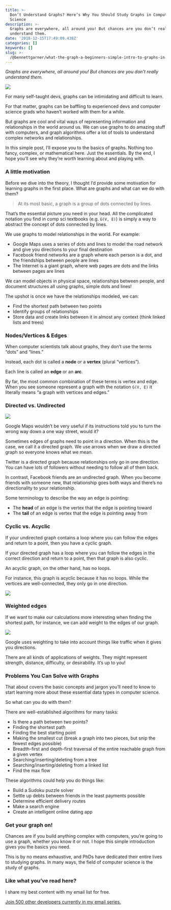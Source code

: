 ```yaml
---
title: >-
  Don’t Understand Graphs? Here’s Why You Should Study Graphs in Computer
  Science
description: >-
  Graphs are everywhere, all around you! But chances are you don’t really
  understand them.
date: '2018-12-15T17:49:09.438Z'
categories: []
keywords: []
slug: >-
  /@bennettgarner/what-the-graph-a-beginners-simple-intro-to-graphs-in-computer-science-3808d542a0e5
---
```


_Graphs are everywhere, all around you! But chances are you don’t really understand them._

![](/Users/bennettgarner/Repos/medium-export-4b46aa4e91f20dbf349cd1ed9133a2978c8dcbbd9f7d7b84cef20f84ed36ffda/posts/md_1643327843943/img/1__NxT9a0rJJHZt1vvTXN0Eiw.png)

For many self-taught devs, graphs can be intimidating and difficult to learn.

For that matter, graphs can be baffling to experienced devs and computer science grads who haven’t worked with them for a while.

But graphs are cool and vital ways of representing information and relationships in the world around us. We can use graphs to do amazing stuff with computers, and graph algorithms offer a lot of tools to understand complex networks and relationships.

In this simple post, I’ll expose you to the basics of graphs. Nothing too fancy, complex, or mathematical here. Just the essentials. By the end, I hope you’ll see why they’re worth learning about and playing with.

### A little motivation

Before we dive into the theory, I thought I’d provide some motivation for learning graphs in the first place. What are graphs and what can we do with them?

> At its most basic, a graph is a group of dots connected by lines.

That’s the essential picture you need in your head. All the complicated notation you find in comp sci textbooks (e.g. `G(V, E)`) is simply a way to abstract the concept of dots connected by lines.

We use graphs to model relationships in the world. For example:

*   Google Maps uses a series of dots and lines to model the road network and give you directions to your final destination
*   Facebook friend networks are a graph where each person is a dot, and the friendships between people are lines
*   The Internet is a giant graph, where web pages are dots and the links between pages are lines

We can model objects in physical space, relationships between people, and document structures all using graphs, simple dots and lines!

The upshot is once we have the relationships modeled, we can:

*   Find the shortest path between two points
*   Identify groups of relationships
*   Store data and create links between it in almost any context (think linked lists and trees)

### Nodes/Vertices & Edges

When computer scientists talk about graphs, they don’t use the terms “dots” and “lines.”

Instead, each dot is called a **node** or a **vertex** (plural “vertices”).

Each line is called an **edge** or an **arc**.

By far, the most common combination of these terms is vertex and edge. When you see someone represent a graph with the notation `G(V, E)` it literally means “a graph with vertices and edges.”

### Directed vs. Undirected

![](/Users/bennettgarner/Repos/medium-export-4b46aa4e91f20dbf349cd1ed9133a2978c8dcbbd9f7d7b84cef20f84ed36ffda/posts/md_1643327843943/img/1__t9lHiQpKm__vdLp2Cadog7g.jpeg)

Google Maps wouldn’t be very useful if its instructions told you to turn the wrong way down a one way street, would it?

Sometimes edges of graphs need to point in a direction. When this is the case, we call it a directed graph. We use arrows when we draw a directed graph so everyone knows what we mean.

Twitter is a directed graph because relationships only go in one direction. You can have lots of followers without needing to follow all of them back.

In contrast, Facebook friends are an undirected graph. When you become friends with someone new, that relationship goes both ways and there’s no directionality to your relationship.

Some terminology to describe the way an edge is pointing:

*   The **head** of an edge is the vertex that the edge is pointing toward
*   The **tail** of an edge is vertex that the edge is pointing away from

### Cyclic vs. Acyclic

If your undirected graph contains a loop where you can follow the edges and return to a point, then you have a cyclic graph.

If your directed graph has a loop where you can follow the edges in the correct direction and return to a point, then that graph is also cyclic.

An acyclic graph, on the other hand, has no loops.

For instance, this graph is acyclic because it has no loops. While the vertices are well-connected, they only go in one direction.

![](/Users/bennettgarner/Repos/medium-export-4b46aa4e91f20dbf349cd1ed9133a2978c8dcbbd9f7d7b84cef20f84ed36ffda/posts/md_1643327843943/img/1__OhRJtkdSyST86__cDTrioIw.png)

### Weighted edges

If we want to make our calculations more interesting when finding the shortest path, for instance, we can add weight to the edges of our graph.

![](/Users/bennettgarner/Repos/medium-export-4b46aa4e91f20dbf349cd1ed9133a2978c8dcbbd9f7d7b84cef20f84ed36ffda/posts/md_1643327843943/img/1__FpM____G8JvbV__yMOaIjNChw.jpeg)

Google uses weighting to take into account things like traffic when it gives you directions.

There are all kinds of applications of weights. They might represent strength, distance, difficulty, or desirability. It’s up to you!

### Problems You Can Solve with Graphs

That about covers the basic concepts and jargon you’ll need to know to start learning more about these essential data types in computer science.

So what can you do with them?

There are well-established algorithms for many tasks:

*   Is there a path between two points?
*   Finding the shortest path
*   Finding the best starting point
*   Making the smallest cut (break a graph into two pieces, but snip the fewest edges possible)
*   Breadth-first and depth-first traversal of the entire reachable graph from a given vertex
*   Searching/inserting/deleting from a tree
*   Searching/inserting/deleting from a linked list
*   Find the max flow

These algorithms could help you do things like:

*   Build a Sudoku puzzle solver
*   Settle up debts between friends in the least payments possible
*   Determine efficient delivery routes
*   Make a search engine
*   Create an intelligent online dating app

### Get your graph on!

Chances are if you build anything complex with computers, you’re going to use a graph, whether you know it or not. I hope this simple introduction gives you the basics you need.

This is by no means exhaustive, and PhDs have dedicated their entire lives to studying graphs. In many ways, the field of computer science is the study of graphs.

### Like what you’ve read here?

I share my best content with my email list for free.

[Join 500 other developers currently in my email series.](https://sunny-architect-5371.ck.page/0a60026a5d)